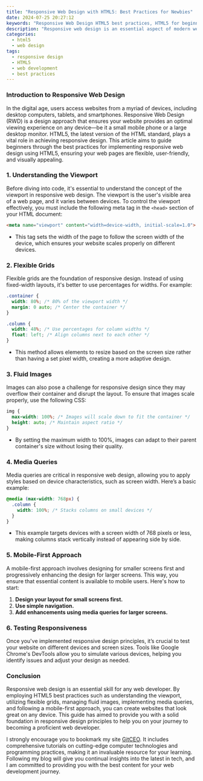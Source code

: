 ```yaml
---
title: "Responsive Web Design with HTML5: Best Practices for Newbies"
date: 2024-07-25 20:27:12
keywords: "Responsive Web Design HTML5 best practices, HTML5 for beginners, Mobile-friendly web design"
description: "Responsive web design is an essential aspect of modern web development that allows web pages to adapt to various screen sizes and orientations. HTML5 provides the foundational structure for creating responsive designs. This article will delve into the best practices of responsive web design using HTML5, offering detailed steps and code examples that are beginner-friendly. We will explore flexible grids, fluid images, and media queries, which are crucial for achieving a responsive layout. This comprehensive guide is aimed at newcomers to web development, ensuring that you have all the necessary tools and knowledge to create mobile-friendly websites. Throughout the article, practical examples and tips will make the learning process smoother and more effective, ultimately leading to the creation of aesthetically pleasing and functional responsive web pages."
categories:
  - html5
  - web design
tags:
  - responsive design
  - HTML5
  - web development
  - best practices
---
```


### Introduction to Responsive Web Design

In the digital age, users access websites from a myriad of devices, including desktop computers, tablets, and smartphones. Responsive Web Design (RWD) is a design approach that ensures your website provides an optimal viewing experience on any device—be it a small mobile phone or a large desktop monitor. HTML5, the latest version of the HTML standard, plays a vital role in achieving responsive design. This article aims to guide beginners through the best practices for implementing responsive web design using HTML5, ensuring your web pages are flexible, user-friendly, and visually appealing.

<!-- more -->

### 1. Understanding the Viewport

Before diving into code, it's essential to understand the concept of the viewport in responsive web design. The viewport is the user's visible area of a web page, and it varies between devices. To control the viewport effectively, you must include the following meta tag in the `<head>` section of your HTML document:

```html
<meta name="viewport" content="width=device-width, initial-scale=1.0"> 
```
* This tag sets the width of the page to follow the screen width of the device, which ensures your website scales properly on different devices.

### 2. Flexible Grids

Flexible grids are the foundation of responsive design. Instead of using fixed-width layouts, it's better to use percentages for widths. For example:

```css
.container {
  width: 80%; /* 80% of the viewport width */
  margin: 0 auto; /* Center the container */
}

.column {
  width: 48%; /* Use percentages for column widths */
  float: left; /* Align columns next to each other */
}
```
* This method allows elements to resize based on the screen size rather than having a set pixel width, creating a more adaptive design.

### 3. Fluid Images

Images can also pose a challenge for responsive design since they may overflow their container and disrupt the layout. To ensure that images scale properly, use the following CSS:

```css
img {
  max-width: 100%; /* Images will scale down to fit the container */
  height: auto; /* Maintain aspect ratio */
}
```
* By setting the maximum width to 100%, images can adapt to their parent container's size without losing their quality.

### 4. Media Queries

Media queries are critical in responsive web design, allowing you to apply styles based on device characteristics, such as screen width. Here’s a basic example:

```css
@media (max-width: 768px) {
  .column {
    width: 100%; /* Stacks columns on small devices */
  }
}
```
* This example targets devices with a screen width of 768 pixels or less, making columns stack vertically instead of appearing side by side.

### 5. Mobile-First Approach

A mobile-first approach involves designing for smaller screens first and progressively enhancing the design for larger screens. This way, you ensure that essential content is available to mobile users. Here's how to start:

1. **Design your layout for small screens first.**
2. **Use simple navigation.**
3. **Add enhancements using media queries for larger screens.**

### 6. Testing Responsiveness

Once you've implemented responsive design principles, it’s crucial to test your website on different devices and screen sizes. Tools like Google Chrome's DevTools allow you to simulate various devices, helping you identify issues and adjust your design as needed.

### Conclusion

Responsive web design is an essential skill for any web developer. By employing HTML5 best practices such as understanding the viewport, utilizing flexible grids, managing fluid images, implementing media queries, and following a mobile-first approach, you can create websites that look great on any device. This guide has aimed to provide you with a solid foundation in responsive design principles to help you on your journey to becoming a proficient web developer.

I strongly encourage you to bookmark my site [GitCEO](https://gitceo.com). It includes comprehensive tutorials on cutting-edge computer technologies and programming practices, making it an invaluable resource for your learning. Following my blog will give you continual insights into the latest in tech, and I am committed to providing you with the best content for your web development journey.